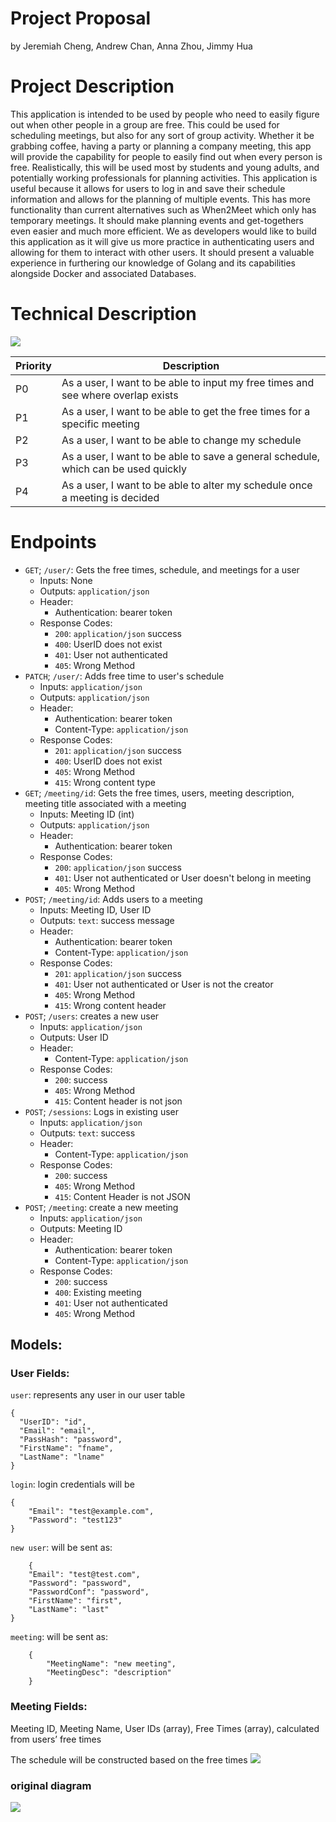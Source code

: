 # Project Proposal
by Jeremiah Cheng, Andrew Chan, Anna Zhou, Jimmy Hua
# Project Description
This application is intended to be used by people who need to easily figure out when other people in a group are free. This could be used for scheduling meetings, but also for any sort of group activity. Whether it be grabbing coffee, having a party or planning a company meeting, this app will provide the capability for people to easily find out when every person is free. Realistically, this will be used most by students and young adults, and potentially working professionals for planning activities. This application is useful because it allows for users to log in and save their schedule information and allows for the planning of multiple events. This has more functionality than current alternatives such as When2Meet which only has temporary meetings. It should make planning events and get-togethers even easier and much more efficient. We as developers would like to build this application as it will give us more practice in authenticating users and allowing for them to interact with other users. It should present a valuable experience in furthering our knowledge of Golang and its capabilities alongside Docker and associated Databases.

# Technical Description
![](imgs/revised_diagram.png)
<!-- ![](imgs/diagram.png) -->
<!-- ![](imgs/priority.png) -->
| Priority | Description |
| -------- | ----------- |
| P0 | As a user, I want to be able to input my free times and see where overlap exists |
| P1 | As a user, I want to be able to get the free times for a specific meeting |
| P2 | As a user, I want to be able to change my schedule |
| P3 | As a user, I want to be able to save a general schedule, which can be used quickly |
| P4 | As a user, I want to be able to alter my schedule once a meeting is decided |

# Endpoints
* `GET`; `/user/`: Gets the free times, schedule, and meetings for a user
    * Inputs: None
    * Outputs: `application/json`
    * Header: 
        * Authentication: bearer token
    * Response Codes:
        * `200`: `application/json` success
        * `400`: UserID does not exist
        * `401`: User not authenticated
        * `405`: Wrong Method
* `PATCH`; `/user/`: Adds free time to user's schedule
    * Inputs: `application/json`
    * Outputs: `application/json`
    * Header: 
        * Authentication: bearer token
        * Content-Type: `application/json`
    * Response Codes:
        * `201`: `application/json` success
        * `400`: UserID does not exist
        * `405`: Wrong Method
        * `415`: Wrong content type
* `GET`; `/meeting/id`: Gets the free times, users, meeting description, meeting title associated with a meeting
    * Inputs: Meeting ID (int)
    * Outputs: `application/json`
    * Header: 
        * Authentication: bearer token
    * Response Codes:
        * `200`: `application/json` success
        * `401`: User not authenticated or User doesn't belong in meeting
        * `405`: Wrong Method
* `POST`; `/meeting/id`: Adds users to a meeting
    * Inputs: Meeting ID, User ID
    * Outputs: `text`: success message
    * Header: 
        * Authentication: bearer token
        * Content-Type: `application/json`
    * Response Codes:
        * `201`: `application/json` success
        * `401`: User not authenticated or User is not the creator
        * `405`: Wrong Method
        * `415`: Wrong content header
* `POST`; `/users`: creates a new user
    * Inputs: `application/json`
    * Outputs: User ID
    * Header: 
        * Content-Type: `application/json`
    * Response Codes:
        * `200`: success
        * `405`: Wrong Method
        * `415`: Content header is not json
* `POST`; `/sessions`: Logs in existing user
    * Inputs: `application/json`
    * Outputs: `text`: success
    * Header: 
        * Content-Type: `application/json`
    * Response Codes:
        * `200`: success
        * `405`: Wrong Method
        * `415`: Content Header is not JSON
* `POST`; `/meeting`: create a new meeting
    * Inputs: `application/json`
    * Outputs: Meeting ID
    * Header: 
        * Authentication: bearer token
        * Content-Type: `application/json`
    * Response Codes:
        * `200`: success
        * `400`: Existing meeting
        * `401`: User not authenticated
        * `405`: Wrong Method


## Models: 

### User Fields:
`user`: represents any user in our user table
```
{
  "UserID": "id",
  "Email": "email",
  "PassHash": "password",
  "FirstName": "fname",
  "LastName": "lname"
}
```

`login`: login credentials will be 
```
{
	"Email": "test@example.com",
	"Password": "test123"
}
```

`new user`: will be sent as:
```
    {
	"Email": "test@test.com",
	"Password": "password",
	"PasswordConf": "password",
	"FirstName": "first",
	"LastName": "last"
}
```

`meeting`: will be sent as:
```
    {
        "MeetingName": "new meeting",
        "MeetingDesc": "description"
    }
```

### Meeting Fields:
Meeting ID,
Meeting Name,
User IDs (array),
Free Times (array), calculated from users’ free times


The schedule will be constructed based on the free times
![](imgs/endpoint.png)


### original diagram
![](imgs/diagram.png)